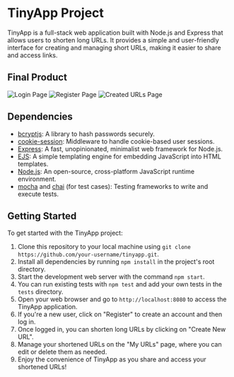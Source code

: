 # TinyApp Project

TinyApp is a full-stack web application built with Node.js and Express that allows users to shorten long URLs. It provides a simple and user-friendly interface for creating and managing short URLs, making it easier to share and access links.

## Final Product

![Login Page](docs/login.JPG)
![Register Page](docs/register.JPG)
![Created URLs Page](docs/urls.JPG)

## Dependencies

- [bcryptjs](https://www.npmjs.com/package/bcryptjs): A library to hash passwords securely.
- [cookie-session](https://www.npmjs.com/package/cookie-session): Middleware to handle cookie-based user sessions.
- [Express](https://expressjs.com/): A fast, unopinionated, minimalist web framework for Node.js.
- [EJS](https://ejs.co/): A simple templating engine for embedding JavaScript into HTML templates.
- [Node.js](https://nodejs.org/): An open-source, cross-platform JavaScript runtime environment.
- [mocha](https://www.npmjs.com/package/mocha) and [chai](https://www.npmjs.com/package/chai) (for test cases): Testing frameworks to write and execute tests.

## Getting Started

To get started with the TinyApp project:

1. Clone this repository to your local machine using `git clone https://github.com/your-username/tinyapp.git`.
2. Install all dependencies by running `npm install` in the project's root directory.
3. Start the development web server with the command `npm start`.
4. You can run existing tests with `npm test` and add your own tests in the `tests` directory.
5. Open your web browser and go to `http://localhost:8080` to access the TinyApp application.
6. If you're a new user, click on "Register" to create an account and then log in.
7. Once logged in, you can shorten long URLs by clicking on "Create New URL".
8. Manage your shortened URLs on the "My URLs" page, where you can edit or delete them as needed.
9. Enjoy the convenience of TinyApp as you share and access your shortened URLs!
